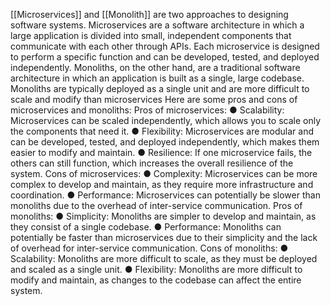 [[Microservices]] and [[Monolith]] are two approaches to designing software systems. Microservices are a software architecture in which a large application is divided into small, independent components that communicate with each other through APIs. Each microservice is designed to perform a specific function and can be developed, tested, and deployed independently. Monoliths, on the other hand, are a traditional software architecture in which an application is built as a single, large codebase. Monoliths are typically deployed as a single unit and are more difficult to scale and modify than microservices
Here are some pros and cons of microservices and monoliths:
Pros of microservices: 
	● Scalability: Microservices can be scaled independently, which allows you to scale only the components that need it. 
	● Flexibility: Microservices are modular and can be developed, tested, and deployed independently, which makes them easier to modify and maintain. 
	● Resilience: If one microservice fails, the others can still function, which increases the overall resilience of the system.
Cons of microservices: 
	● Complexity: Microservices can be more complex to develop and maintain, as they require more infrastructure and coordination. 
	● Performance: Microservices can potentially be slower than monoliths due to the overhead of inter-service communication.
Pros of monoliths: 
	● Simplicity: Monoliths are simpler to develop and maintain, as they consist of a single codebase.
	● Performance: Monoliths can potentially be faster than microservices due to their simplicity and the lack of overhead for inter-service communication. 
Cons of monoliths: 
	● Scalability: Monoliths are more difficult to scale, as they must be deployed and scaled as a single unit. 
	● Flexibility: Monoliths are more difficult to modify and maintain, as changes to the codebase can affect the entire system.